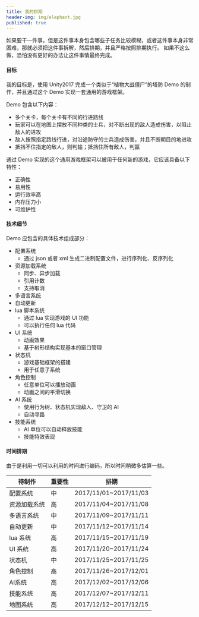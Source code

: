 ```yaml
---
title: 我的排期
header-img: img/elephant.jpg
published: true
---
```


如果要干一件事，但是这件事本身包含哪些子任务比较模糊，或者这件事本身非常困难，那就必须把这件事拆解，然后排期，并且严格按照排期执行。
如果不这么做，恐怕没有更好的办法让这件事情最终完成。

#### 目标

我的目标是，使用 Unity2017 完成一个类似于“植物大战僵尸”的塔防 Demo 的制作，并且通过这个 Demo 实现一套通用的游戏框架。

Demo 包含以下内容：

+ 多个关卡，每个关卡有不同的行进路线
+ 玩家可以在地图上摆放不同种类的士兵，对不断出现的敌人造成伤害，以阻止敌人的进攻
+ 敌人按照指定路线行进，对沿途防守的士兵造成伤害，并且不断朝目的地进攻
+ 抵挡不住指定的敌人，则判输；抵挡住所有敌人，判赢

通过 Demo 实现的这个通用游戏框架可以被用于任何新的游戏，它应该具备以下特性：

+ 正确性
+ 易用性
+ 运行效率高
+ 内存压力小
+ 可维护性

#### 技术细节

Demo 应包含的具体技术组成部分：

+ 配置系统
	* 通过 json 或者 xml 生成二进制配置文件，进行序列化、反序列化
+ 资源加载系统
	* 同步、异步加载
	* 引用计数
	* 支持取消
+ 多语言系统
+ 自动更新
+ lua 脚本系统
	* 通过 lua 实现游戏的 UI 功能
	* 可以执行任何 lua 代码
+ UI 系统
	* 动画效果
	* 基于树形结构实现基本的窗口管理
+ 状态机
	* 游戏基础框架的搭建
	* 用于任意子系统
+ 角色控制
	* 任意单位可以播放动画
	* 动画之间的平滑切换
+ AI 系统
	* 使用行为树、状态机实现敌人、守卫的 AI
	* 自动寻路
+ 技能系统
	* AI 单位可以自动释放技能
	* 技能特效表现

#### 时间排期

由于是利用一切可以利用的时间进行编码，所以时间稍微多估算一些。

| 待制作     | 重要性 |         排期           |
|   ---      |  ---   |          ---           |
|配置系统    |   中   |  2017/11/01~2017/11/03 |
|资源加载系统|   高   |  2017/11/04~2017/11/08 |
|多语言系统  |   中   |  2017/11/09~2017/11/11 |
|自动更新    |   中   |  2017/11/12~2017/11/14 |
|lua 系统    |   高   |  2017/11/15~2017/11/19 |
|UI 系统     |   高   |  2017/11/20~2017/11/24 |
|状态机      |   中   |  2017/11/25~2017/11/25 |
|角色控制    |   高   |  2017/11/26~2017/12/01 |
|AI系统      |   高   |  2017/12/02~2017/12/06 |
|技能系统    |   高   |  2017/12/07~2017/12/11 |
|地图系统    |   高   |  2017/12/12~2017/12/15 |
